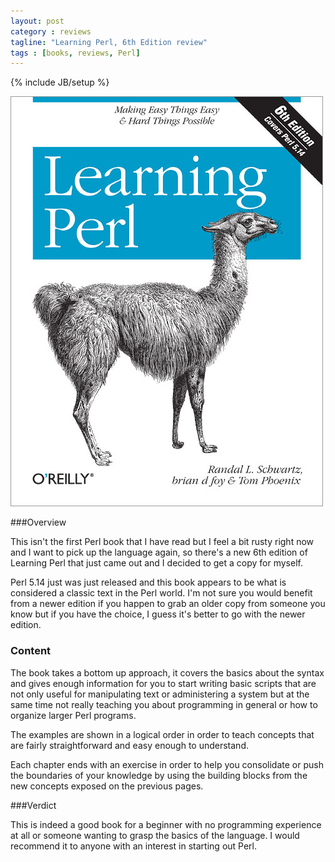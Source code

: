 ```yaml
---
layout: post
category : reviews
tagline: "Learning Perl, 6th Edition review"
tags : [books, reviews, Perl]
---
```

{% include JB/setup %}

![Learning Perl, 6th Edition](/assets/img/reviews/learning-perl.jpg)

###Overview

This isn't the first Perl book that I have read but I feel a bit rusty right now and I want to pick up the language
again, so there's a new 6th edition of Learning Perl that just came out and I decided to get a copy for myself.

Perl 5.14 just was just released and this book appears to be what is considered a classic text in the Perl world. 
I'm not sure you would benefit from a newer edition if you happen to grab an older copy from someone you know but if you 
have the choice, I guess it's better to go with the newer edition.

### Content

The book takes a bottom up approach, it covers the basics about the syntax and gives enough information for you to start 
writing basic scripts that are not only useful for manipulating text or administering a system but at the same time not 
really teaching you about programming in general or how to organize larger Perl programs.

The examples are shown in a logical order in order to teach concepts that are fairly straightforward and easy enough to understand.

Each chapter ends with an exercise in order to help you consolidate or push the boundaries of your knowledge by using
the building blocks from the new concepts exposed on the previous pages.

###Verdict

This is indeed a good book for a beginner with no programming experience at all or someone wanting to grasp the basics of
the language. I would recommend it to anyone with an interest in starting out Perl.


